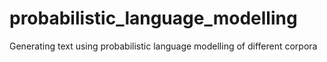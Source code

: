 # probabilistic_language_modelling
Generating text using probabilistic language modelling of different corpora
